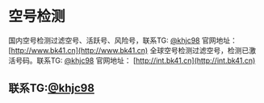 # 空号检测
国内空号检测过滤空号、活跃号、风险号，联系TG: [@khjc98](https://t.me/khjc98) 官网地址：[http://www.bk41.cn](http://www.bk41.cn) 全球空号检测过滤空号，检测已激活号码。联系TG: [@khjc98](https://t.me/khjc98) 官网地址：
[http://int.bk41.cn](http://int.bk41.cn)
## 联系TG:[@khjc98](https://t.me/khjc98)

